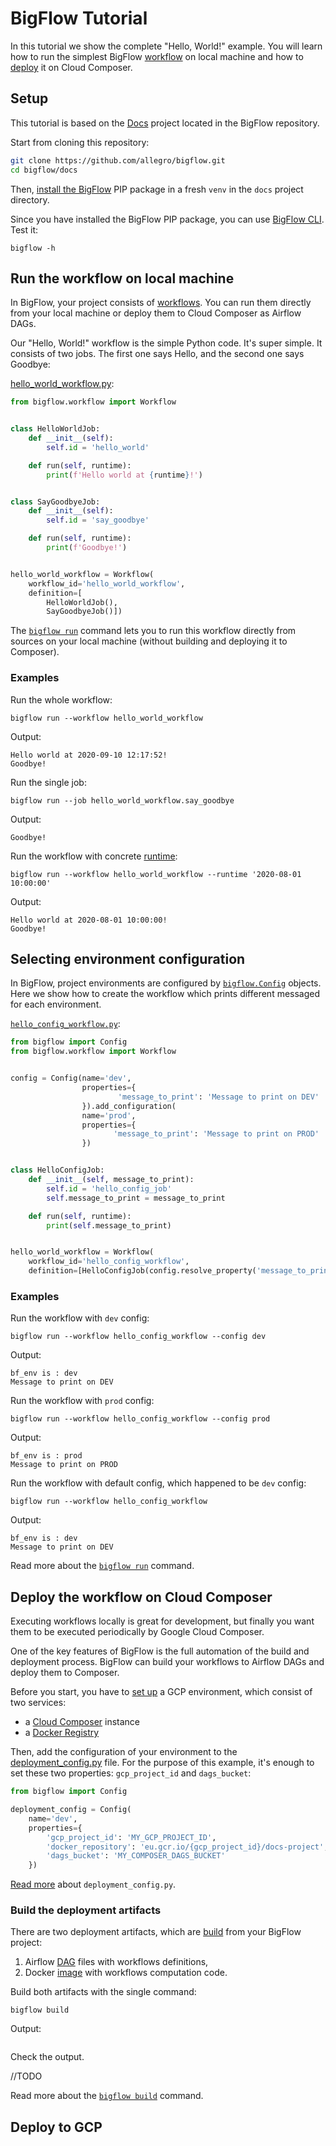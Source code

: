 # BigFlow Tutorial

In this tutorial we show the complete "Hello, World!" example.
You will learn how to run the simplest BigFlow [workflow](workflow-and-job.md) on local machine
and how to [deploy](deployment.md) it on Cloud Composer.    

## Setup
This tutorial is based on the [Docs](https://github.com/allegro/bigflow/tree/master/docs) project
located in the BigFlow repository.

Start from cloning this repository:

```bash
git clone https://github.com/allegro/bigflow.git
cd bigflow/docs
```

Then, [install the BigFlow](../README.md#installing-bigflow) PIP package
in a fresh `venv` in the `docs` project directory.

Since you have installed the BigFlow PIP package, you can use [BigFlow CLI](cli.md). Test it:

```shell
bigflow -h
```

## Run the workflow on local machine

In BigFlow, your project consists of [workflows](workflow-and-job.md).
You can run them directly from your local machine or deploy them to Cloud Composer as Airflow DAGs.

Our "Hello, World!" workflow is the simple Python code.
It's super simple. It consists of two jobs.
The first one says Hello, and the second one says Goodbye:

[hello_world_workflow.py](examples/cli/hello_world_workflow.py):

```python
from bigflow.workflow import Workflow


class HelloWorldJob:
    def __init__(self):
        self.id = 'hello_world'

    def run(self, runtime):
        print(f'Hello world at {runtime}!')


class SayGoodbyeJob:
    def __init__(self):
        self.id = 'say_goodbye'

    def run(self, runtime):
        print(f'Goodbye!')


hello_world_workflow = Workflow(
    workflow_id='hello_world_workflow',
    definition=[
        HelloWorldJob(),
        SayGoodbyeJob()])
```

The [`bigflow run`](cli.md#running-workflows) command lets you to run this workflow directly
from sources on your local machine (without building and deploying it to Composer). 

### Examples

Run the whole workflow:

```shell
bigflow run --workflow hello_world_workflow
```

Output:

```text
Hello world at 2020-09-10 12:17:52!
Goodbye!
```

Run the single job:

```shell
bigflow run --job hello_world_workflow.say_goodbye
```

Output:

```text
Goodbye!
```

Run the workflow with concrete [runtime](workflow-and-job.md#the-runtime-parameter):

```shell
bigflow run --workflow hello_world_workflow --runtime '2020-08-01 10:00:00'
```

Output:
```text
Hello world at 2020-08-01 10:00:00!
Goodbye!
```

## Selecting environment configuration

In BigFlow, project environments are configured by
[`bigflow.Config`](configuration.md) objects.
Here we show how to create the workflow which prints different messaged for each environment.

[`hello_config_workflow.py`](examples/cli/hello_config_workflow.py):

```python
from bigflow import Config
from bigflow.workflow import Workflow


config = Config(name='dev',
                properties={
                        'message_to_print': 'Message to print on DEV'
                }).add_configuration(
                name='prod',
                properties={
                       'message_to_print': 'Message to print on PROD'
                })


class HelloConfigJob:
    def __init__(self, message_to_print):
        self.id = 'hello_config_job'
        self.message_to_print = message_to_print

    def run(self, runtime):
        print(self.message_to_print)


hello_world_workflow = Workflow(
    workflow_id='hello_config_workflow',
    definition=[HelloConfigJob(config.resolve_property('message_to_print'))])

```

### Examples

Run the workflow with `dev` config:

```shell
bigflow run --workflow hello_config_workflow --config dev
```

Output:

```text
bf_env is : dev
Message to print on DEV
```

Run the workflow with `prod` config:

```shell
bigflow run --workflow hello_config_workflow --config prod
```

Output:

```text
bf_env is : prod
Message to print on PROD
```

Run the workflow with default config, which happened to be `dev` config:

```shell
bigflow run --workflow hello_config_workflow
```

Output:

```text
bf_env is : dev
Message to print on DEV
```

Read more about the [`bigflow run`](cli.md#running-workflows) command.

## Deploy the workflow on Cloud Composer

Executing workflows locally is great for development, but finally
you want them to be executed periodically by Google Cloud Composer.

One of the key features of BigFlow is the full automation of the build and deployment process.
BigFlow can build your workflows to Airflow DAGs and deploy them to Composer.

Before you start, you have to [set up](deployment.md#gcp-runtime-environment)
a GCP environment, which consist of two services:

* a [Cloud Composer](deployment.md#cloud-composer) instance
* a [Docker Registry](deployment.md#docker-registry)
 
Then, add the configuration of your environment to the [deployment_config.py](deployment_config.py) file.
For the purpose of this example, it's enough to set these two properties:
`gcp_project_id` and `dags_bucket`:

```python
from bigflow import Config

deployment_config = Config(
    name='dev',
    properties={
        'gcp_project_id': 'MY_GCP_PROJECT_ID',
        'docker_repository': 'eu.gcr.io/{gcp_project_id}/docs-project',
        'dags_bucket': 'MY_COMPOSER_DAGS_BUCKET'
    })
```  

[Read more](deployment.md#managing-configuration-in-deployment_configpy) about `deployment_config.py`.

### Build the deployment artifacts

There are two deployment artifacts, which are [build](project_setup_and_build.md) from your BigFlow
project:

1. Airflow [DAG](project_setup_and_build.md#dag) files with workflows definitions,
1. Docker [image](project_setup_and_build.md#docker-image) with workflows computation code.


Build both artifacts with the single command:

```shell
bigflow build
```


Output:

```text

```


Check the output.

//TODO


Read more about the [`bigflow build`](cli.md#building-airflow-dags) command.

 
## Deploy to GCP


